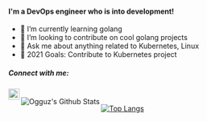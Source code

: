 #### I'm a DevOps engineer who is into development!
- 🌱 I’m currently learning golang
- 👯 I’m looking to contribute on cool golang projects
- 💬 Ask me about anything related to Kubernetes, Linux
- 🥅 2021 Goals: Contribute to Kubernetes project

##### Connect with me:
[<img align="left" alt="Ogguz | LinkedIn" width="22px" src="https://cdn.jsdelivr.net/npm/simple-icons@v3/icons/linkedin.svg" />][linkedin]

<br />

<img align="left" alt="Ogguz's Github Stats" src="https://github-readme-stats.vercel.app/api?username=Ogguz&show_icons=true&hide_border=true&count_private=true&theme=vue" />

[![Top Langs][mostusedlang]][home]

[home]: https://github.com/Ogguz
[linkedin]: https://www.linkedin.com/in/oguzkaankahraman
[mystack]: https://stackshare.io/ogguz/my-stack

[mostusedlang]: https://github-readme-stats.vercel.app/api/top-langs/?username=Ogguz&show_icons=true&hide_border=true&count_private=true&hide=javascript&layout=compact&theme=vue
